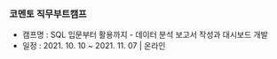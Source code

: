 ### 코멘토 직무부트캠프
- 캠프명 : SQL 입문부터 활용까지 - 데이터 분석 보고서 작성과 대시보드 개발
- 일정 : 2021. 10. 10 ~ 2021. 11. 07 | 온라인
